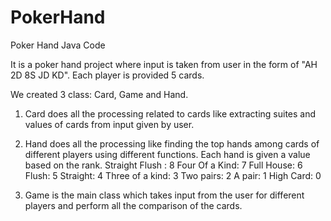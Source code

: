 # PokerHand
Poker Hand Java Code


It is a poker hand project where input is taken from user in the form of "AH 2D 8S JD KD".
Each player is provided 5 cards.

We created 3 class: Card, Game and Hand.

1. Card does all the processing related to cards like extracting suites and values of cards from input given by user.

2. Hand does all the processing like finding the top hands among cards of different players using different functions.
   Each hand is given a value based on the rank.
   Straight Flush : 8
   Four Of a Kind: 7
   Full House: 6
   Flush: 5
   Straight: 4
   Three of a kind: 3
   Two pairs: 2
   A pair: 1
   High Card: 0
   
3. Game is the main class which takes input from the user for different players and perform all the comparison of the cards. 
